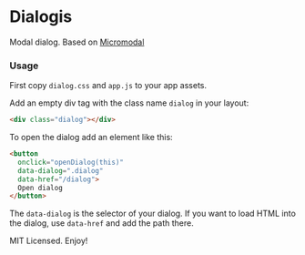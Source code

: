 # Dialogis

Modal dialog. Based on [Micromodal](https://github.com/Ghosh/micromodal)

### Usage

First copy `dialog.css` and `app.js` to your app assets.

Add an empty div tag with the class name `dialog` in your layout:
```html
<div class="dialog"></div>
```

To open the dialog add an element like this:
```html
<button
  onclick="openDialog(this)"
  data-dialog=".dialog"
  data-href="/dialog">
  Open dialog
</button>
```
The `data-dialog` is the selector of your dialog. If you want to load HTML into the dialog, use `data-href` and add the path there.

MIT Licensed. Enjoy!

